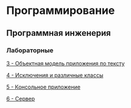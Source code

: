 # Программирование 
## Программная инженерия

### Лабораторные
[3 - Объектная модель приложения по тексту](https://github.com/karillisa/Programming/tree/master/Semester-1/Laboratory-work-3)

[4 - Исключения и различные классы](https://github.com/karillisa/Programming/tree/master/Semester-1/Laboratory-work-4)

[5 - Консольное приложение](https://github.com/karillisa/Programming/tree/master/Semester-2/Laboratory-work-5)

[6 - Сервер](https://github.com/karillisa/Programming/tree/master/Semester-2/Laboratory-work-6)
